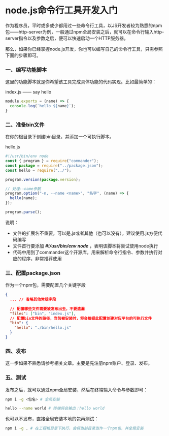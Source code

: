 # node.js命令行工具开发入门

作为程序员，平时或多或少都用过一些命令行工具，以JS开发者较为熟悉的npm包——http-server为例，一般通过npm全局安装之后，就可以在命令行输入http-server指令以及参数之后，便可以快速启动一个HTTP服务器。

那么，如果你已经掌握node.js开发，你也可以编写自己的命令行工具，只需参照下面的步骤即可。

### 一、编写功能脚本

这里的功能脚本就是你希望该工具完成具体功能的代码实现。比如最简单的：

index.js —— say hello
```javascript
module.exports = (name) => {
  console.log(`hello ${name}`);
}
```

### 二、准备bin文件

在你的根目录下创建bin目录，并添加一个可执行脚本。

hello.js

```javascript
#!/usr/bin/env node
const { program } = require("commander");
const package = require("../package.json");
const hello = require("../");

program.version(package.version);

// 处理--name参数
program.option("-n, --name <name>", "名字", (name) => {
  hello(name);
});

program.parse();
```

说明：
- 文件的扩展名不重要，可以是.js或者其他（也可以没有），建议使用.js方便代码编写
- 文件首行要添加 ***#!/usr/bin/env node*** ，表明该脚本将尝试使用node执行
- 代码中用到了commander这个开源库，用来解析命令行指令、参数并执行对应的程序，非常推荐使用

### 三、配置package.json

作为一个npm包，需要配置几个关键字段

```json
{
  ... // 省略其他常规字段
  
  // 配置哪些文件需要被发布出去，不要遗漏
  "files": ["bin", "index.js"],
  // 配置bin文件的路径，当包被安装时，将会根据此配置创建对应平台的可执行文件
  "bin": {
    "hello": "./bin/hello.js"
  }
}
```

### 四、发布

这一步如果不熟悉请参考相关文章。主要是先注册npm账户、登录、发布。

### 五、测试

发布之后，就可以通过npm全局安装，然后在终端输入命令与参数即可：

```bash
npm i -g <包名> # 全局安装

hello --name world # 终端将会输出：hello world
```

也可以不发布，直接全局安装本地的包再测试：

```bash
npm i -g . # 在工程根目录下执行，会将当前目录当作一个npm包，并全局安装
```
